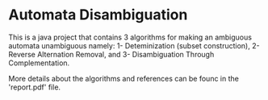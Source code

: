 # Automata Disambiguation
This is a java project that contains 3 algorithms for making an ambiguous automata unambiguous namely:
1- Deteminization (subset construction),
2- Reverse Alternation Removal, and
3- Disambiguation Through Complementation.

More details about the algorithms and references can be founc in the 'report.pdf' file.

